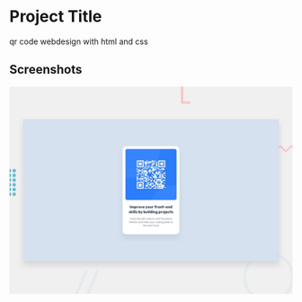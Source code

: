 
# Project Title


qr code webdesign with html and css
## Screenshots

![App Screenshot](https://github.com/sahilq312/qrcode-webdesign/blob/main/design/desktop-preview.jpg?raw=true)

